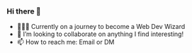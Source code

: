 ### Hi there 👋

<!--
**TashanDuncan/tashanduncan** is a ✨ _special_ ✨ repository because its `README.md` (this file) appears on your GitHub profile.

Here are some ideas to get you started:
-->

- 🧙🏿‍♂️ Currently on a journey to become a Web Dev Wizard 
- 👯 I’m looking to collaborate on anything I find interesting!
- 📫 How to reach me: Email or DM
